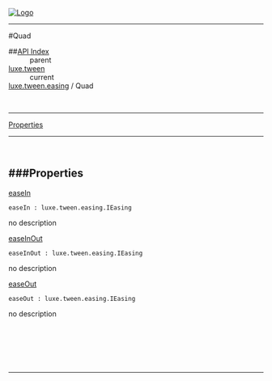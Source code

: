 
[![Logo](../../../../images/logo.png)](../../../../index.html)

---

#Quad


##[API Index](../../../../api/index.html#luxe.tween)   
&emsp;&emsp;&emsp;parent    
[luxe.tween](../)     
&emsp;&emsp;&emsp;current    
[luxe.tween.easing](./) / Quad

<br/>

---


[Properties](#Properties)   


---

&nbsp;   

<a class="lift" name="Properties" ></a>
###Properties   
---
<a class="lift" name="easeIn" href="#easeIn">easeIn</a>



`easeIn : luxe.tween.easing.IEasing`

<span class="small_desc_flat"> no description </span>   

<a class="lift" name="easeInOut" href="#easeInOut">easeInOut</a>



`easeInOut : luxe.tween.easing.IEasing`

<span class="small_desc_flat"> no description </span>   

<a class="lift" name="easeOut" href="#easeOut">easeOut</a>



`easeOut : luxe.tween.easing.IEasing`

<span class="small_desc_flat"> no description </span>   

&nbsp;   

&nbsp;   



&nbsp;
&nbsp;
&nbsp;

---  


&nbsp;   
&nbsp;   